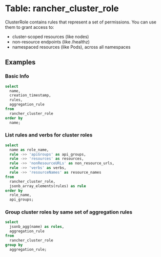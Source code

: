 # Table: rancher_cluster_role

ClusterRole contains rules that represent a set of permissions. You can use them to grant access to:

- cluster-scoped resources (like nodes)
- non-resource endpoints (like /healthz)
- namespaced resources (like Pods), across all namespaces

## Examples

### Basic Info

```sql
select
  name,
  creation_timestamp,
  rules,
  aggregation_rule
from
  rancher_cluster_role
order by
  name;
```

### List rules and verbs for cluster roles

```sql
select
  name as role_name,
  rule ->> 'apiGroups' as api_groups,
  rule ->> 'resources' as resources,
  rule ->> 'nonResourceURLs' as non_resource_urls,
  rule ->> 'verbs' as verbs,
  rule ->> 'resourceNames' as resource_names
from
  rancher_cluster_role,
  jsonb_array_elements(rules) as rule
order by
  role_name,
  api_groups;
```

### Group cluster roles by same set of aggregation rules

```sql
select
  jsonb_agg(name) as roles,
  aggregation_rule
from
  rancher_cluster_role
group by
  aggregation_rule;
```
